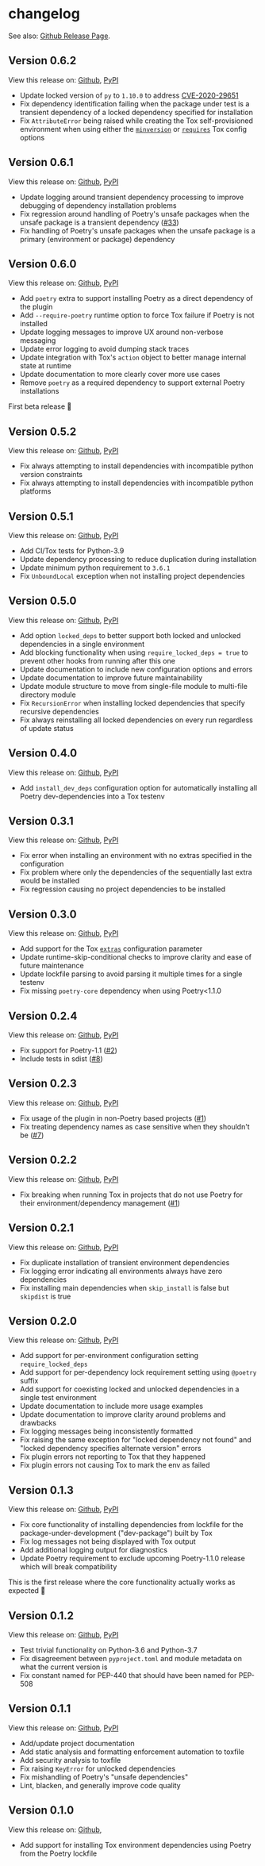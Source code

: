# changelog

See also: [Github Release Page](https://github.com/enpaul/tox-poetry-installer/releases).

## Version 0.6.2

View this release on:
[Github](https://github.com/enpaul/tox-poetry-installer/releases/tag/0.6.2),
[PyPI](https://pypi.org/project/tox-poetry-installer/0.6.2/)

* Update locked version of `py` to `1.10.0` to address
  [CVE-2020-29651](https://nvd.nist.gov/vuln/detail/CVE-2020-29651)
* Fix dependency identification failing when the package under test is a transient dependency
  of a locked dependency specified for installation
* Fix `AttributeError` being raised while creating the Tox self-provisioned environment when
  using either the [`minversion`](https://tox.readthedocs.io/en/latest/config.html#conf-minversion)
  or [`requires`](https://tox.readthedocs.io/en/latest/config.html#conf-requires) Tox config options


## Version 0.6.1

View this release on:
[Github](https://github.com/enpaul/tox-poetry-installer/releases/tag/0.6.1),
[PyPI](https://pypi.org/project/tox-poetry-installer/0.6.1/)

* Update logging around transient dependency processing to improve debugging of dependency
  installation problems
* Fix regression around handling of Poetry's unsafe packages when the unsafe package is a
  transient dependency ([#33](https://github.com/enpaul/tox-poetry-installer/issues/33))
* Fix handling of Poetry's unsafe packages when the unsafe package is a primary (environment
  or package) dependency


## Version 0.6.0

View this release on:
[Github](https://github.com/enpaul/tox-poetry-installer/releases/tag/0.6.0),
[PyPI](https://pypi.org/project/tox-poetry-installer/0.6.0/)

* Add `poetry` extra to support installing Poetry as a direct dependency of the plugin
* Add `--require-poetry` runtime option to force Tox failure if Poetry is not installed
* Update logging messages to improve UX around non-verbose messaging
* Update error logging to avoid dumping stack traces
* Update integration with Tox's `action` object to better manage internal state at runtime
* Update documentation to more clearly cover more use cases
* Remove `poetry` as a required dependency to support external Poetry installations

First beta release :tada:


## Version 0.5.2

View this release on:
[Github](https://github.com/enpaul/tox-poetry-installer/releases/tag/0.5.2),
[PyPI](https://pypi.org/project/tox-poetry-installer/0.5.2/)

* Fix always attempting to install dependencies with incompatible python version constraints
* Fix always attempting to install dependencies with incompatible python platforms


## Version 0.5.1

View this release on:
[Github](https://github.com/enpaul/tox-poetry-installer/releases/tag/0.5.1),
[PyPI](https://pypi.org/project/tox-poetry-installer/0.5.1/)

* Add CI/Tox tests for Python-3.9
* Update dependency processing to reduce duplication during installation
* Update minimum python requirement to `3.6.1`
* Fix `UnboundLocal` exception when not installing project dependencies


## Version 0.5.0

View this release on:
[Github](https://github.com/enpaul/tox-poetry-installer/releases/tag/0.5.0),
[PyPI](https://pypi.org/project/tox-poetry-installer/0.5.0/)

* Add option `locked_deps` to better support both locked and unlocked dependencies in a
  single environment
* Add blocking functionality when using `require_locked_deps = true` to prevent other
  hooks from running after this one
* Update documentation to include new configuration options and errors
* Update documentation to improve future maintainability
* Update module structure to move from single-file module to multi-file directory module
* Fix `RecursionError` when installing locked dependencies that specify recursive dependencies
* Fix always reinstalling all locked dependencies on every run regardless of update status


## Version 0.4.0

View this release on:
[Github](https://github.com/enpaul/tox-poetry-installer/releases/tag/0.4.0),
[PyPI](https://pypi.org/project/tox-poetry-installer/0.4.0/)

* Add `install_dev_deps` configuration option for automatically installing all Poetry
  dev-dependencies into a Tox testenv


## Version 0.3.1

View this release on:
[Github](https://github.com/enpaul/tox-poetry-installer/releases/tag/0.3.1),
[PyPI](https://pypi.org/project/tox-poetry-installer/0.3.1/)

* Fix error when installing an environment with no extras specified in the configuration
* Fix problem where only the dependencies of the sequentially last extra would be installed
* Fix regression causing no project dependencies to be installed


## Version 0.3.0

View this release on:
[Github](https://github.com/enpaul/tox-poetry-installer/releases/tag/0.3.0),
[PyPI](https://pypi.org/project/tox-poetry-installer/0.3.0/)

* Add support for the Tox [`extras`](https://tox.readthedocs.io/en/latest/config.html#conf-extras)
  configuration parameter
* Update runtime-skip-conditional checks to improve clarity and ease of future maintenance
* Update lockfile parsing to avoid parsing it multiple times for a single testenv
* Fix missing `poetry-core` dependency when using Poetry<1.1.0


## Version 0.2.4

View this release on:
[Github](https://github.com/enpaul/tox-poetry-installer/releases/tag/0.2.4),
[PyPI](https://pypi.org/project/tox-poetry-installer/0.2.4/)

* Fix support for Poetry-1.1 ([#2](https://github.com/enpaul/tox-poetry-installer/issues/2))
* Include tests in sdist ([#8](https://github.com/enpaul/tox-poetry-installer/issues/8))


## Version 0.2.3

View this release on:
[Github](https://github.com/enpaul/tox-poetry-installer/releases/tag/0.2.3),
[PyPI](https://pypi.org/project/tox-poetry-installer/0.2.3/)

* Fix usage of the plugin in non-Poetry based projects ([#1](https://github.com/enpaul/tox-poetry-installer/issues/1))
* Fix treating dependency names as case sensitive when they shouldn't be ([#7](https://github.com/enpaul/tox-poetry-installer/issues/7))


## Version 0.2.2

View this release on:
[Github](https://github.com/enpaul/tox-poetry-installer/releases/tag/0.2.2),
[PyPI](https://pypi.org/project/tox-poetry-installer/0.2.2/)

* Fix breaking when running Tox in projects that do not use Poetry for their environment/dependency
  management ([#1](https://github.com/enpaul/tox-poetry-installer/issues/1))


## Version 0.2.1

View this release on:
[Github](https://github.com/enpaul/tox-poetry-installer/releases/tag/0.2.1),
[PyPI](https://pypi.org/project/tox-poetry-installer/0.2.1/)

* Fix duplicate installation of transient environment dependencies
* Fix logging error indicating all environments always have zero dependencies
* Fix installing main dependencies when `skip_install` is false but `skipdist` is true


## Version 0.2.0

View this release on:
[Github](https://github.com/enpaul/tox-poetry-installer/releases/tag/0.2.0),
[PyPI](https://pypi.org/project/tox-poetry-installer/0.2.0/)

* Add support for per-environment configuration setting `require_locked_deps`
* Add support for per-dependency lock requirement setting using `@poetry` suffix
* Add support for coexisting locked and unlocked dependencies in a single test environment
* Update documentation to include more usage examples
* Update documentation to improve clarity around problems and drawbacks
* Fix logging messages being inconsistently formatted
* Fix raising the same exception for "locked dependency not found" and "locked dependency
  specifies alternate version" errors
* Fix plugin errors not reporting to Tox that they happened
* Fix plugin errors not causing Tox to mark the env as failed


## Version 0.1.3

View this release on:
[Github](https://github.com/enpaul/tox-poetry-installer/releases/tag/0.1.3),
[PyPI](https://pypi.org/project/tox-poetry-installer/0.1.3/)

* Fix core functionality of installing dependencies from lockfile for the package-under-development
  ("dev-package") built by Tox
* Fix log messages not being displayed with Tox output
* Add additional logging output for diagnostics
* Update Poetry requirement to exclude upcoming Poetry-1.1.0 release which will break compatibility

This is the first release where the core functionality actually works as expected :tada:


## Version 0.1.2

View this release on:
[Github](https://github.com/enpaul/tox-poetry-installer/releases/tag/0.1.2),
[PyPI](https://pypi.org/project/tox-poetry-installer/0.1.2/)

* Test trivial functionality on Python-3.6 and Python-3.7
* Fix disagreement between `pyproject.toml` and module metadata on what the current version is
* Fix constant named for PEP-440 that should have been named for PEP-508


## Version 0.1.1

View this release on:
[Github](https://github.com/enpaul/tox-poetry-installer/releases/tag/0.1.1),
[PyPI](https://pypi.org/project/tox-poetry-installer/0.1.1/)

* Add/update project documentation
* Add static analysis and formatting enforcement automation to toxfile
* Add security analysis to toxfile
* Fix raising `KeyError` for unlocked dependencies
* Fix mishandling of Poetry's "unsafe dependencies"
* Lint, blacken, and generally improve code quality


## Version 0.1.0

View this release on:
[Github](https://github.com/enpaul/tox-poetry-installer/releases/tag/0.1.0),

* Add support for installing Tox environment dependencies using Poetry from the Poetry lockfile
